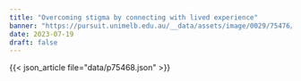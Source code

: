 ```yaml
---
title: "Overcoming stigma by connecting with lived experience"
banner: "https://pursuit.unimelb.edu.au/__data/assets/image/0029/75476/Overcoming-stigma-by-connecting-with-lived-experience-_a0a0afba-dd39-4205-9341-67e55a383e2a.jpg"
date: 2023-07-19
draft: false
---
```


{{< json_article file="data/p75468.json" >}}